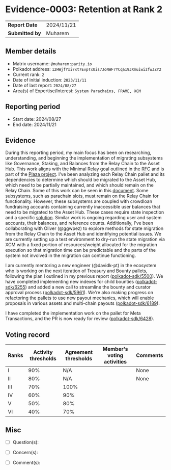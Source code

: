 # Evidence-0003: Retention at Rank 2

|                 |              |
| --------------- | ------------ |
| **Report Date** | 2024/11/21   |
| **Submitted by**| Muharem      |


## Member details

- Matrix username: `@muharem:parity.io`
- Polkadot address: `12HWjfYxi7xt7EvpTxUis7JoNWF7YCqa19JXmuiwizfwJZY2`
- Current rank: `2`
- Date of initial induction: `2023/11/11`
- Date of last report: `2024/08/27`
- Area(s) of Expertise/Interest: `System Parachains, FRAME, XCM`


## Reporting period

- Start date: 2024/08/27
- End date: 2024/11/21

## Evidence

During this reporting period, my main focus has been on researching, understanding, and beginning the implementation of migrating subsystems like Governance, Staking, and Balances from the Relay Chain to the Asset Hub. This work aligns with the Minimal Relay goal outlined in the [RFC](https://github.com/polkadot-fellows/RFCs/blob/main/text/0032-minimal-relay.md) and is part of the [Plaza project](https://www.rob.tech/blog/plaza/). I've been analyzing each Relay Chain pallet and its dependencies to determine which should be migrated to the Asset Hub, which need to be partially maintained, and which should remain on the Relay Chain. Some of this work can be seen in this [document](https://docs.google.com/spreadsheets/d/13W0BvrqD7jNOJzWQhyUr5ez0LmUgNQDX22BISiqYlco). Some subsystems, such as parachain slots, must remain on the Relay Chain for functionality. However, these subsystems are coupled with crowdloan fundraising accounts containing currently inaccessible user balances that need to be migrated to the Asset Hub. These cases require state inspection and a specific [solution](https://github.com/muharem/polkadot-runtimes/pull/4). Similar work is ongoing regarding user and system accounts, their balances, and reference counts. Additionally, I've been collaborating with Oliver (@ggwpez) to explore methods for state migration from the Relay Chain to the Asset Hub and identifying potential issues. We are currently setting up a test environment to dry-run the state migration via XCM with a fixed portion of resources/weight allocated for the migration execution so that migration time can be predictable and the parts of the system not involved in the migration can continue functioning.

I am currently mentoring a new engineer (@davidk-pt) in the ecosystem who is working on the next iteration of Treasury and Bounty pallets, following the plan I outlined in my previous report ([polkadot-sdk/5500](https://github.com/paritytech/polkadot-sdk/issues/5500)). We have completed implementing new indexes for child bounties ([polkadot-sdk/6255](https://github.com/paritytech/polkadot-sdk/pull/6255)) and added a new call to streamline the bounty and curator approval process ([polkadot-sdk/5961](https://github.com/paritytech/polkadot-sdk/pull/5961)). We're also making progress on refactoring the pallets to use new payout mechanics, which will enable proposals in various assets and multi-chain payouts ([polkadot-sdk/6189](https://github.com/paritytech/polkadot-sdk/pull/6189)).

I have completed the implementation work on the pallet for Meta Transactions, and the PR is now ready for review ([polkadot-sdk/6428](https://github.com/paritytech/polkadot-sdk/pull/6428)).

## Voting record

|  Ranks | Activity thresholds | Agreement thresholds | Member's voting activities | Comments |
|---|---|---|---|---|
|I  |90%   |N/A   |   | None |
|II |80%   |N/A   |   | None |
|III|70%   |100%  |   |  |
|IV |60%   |90%   |   |  |
|V  |50%   |80%   |   |  |
|VI |40%   |70%   |   |  |


## Misc

- [ ] Question(s): 

- [ ] Concern(s): 

- [ ] Comment(s): 

